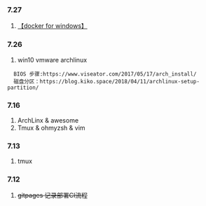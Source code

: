 ### 7.27
1. [【docker for windows】](https://www.cnblogs.com/daxnet/p/7719574.html)

### 7.26
1. win10 vmware archlinux
```
  BIOS 步骤:https://www.viseator.com/2017/05/17/arch_install/
  磁盘分区：https://blog.kiko.space/2018/04/11/archlinux-setup-partition/
```

### 7.16
1. ArchLinx & awesome
2. Tmux & ohmyzsh &  vim

### 7.13
1. tmux

### 7.12
1. ~~gitpages 记录部署CI流程~~
